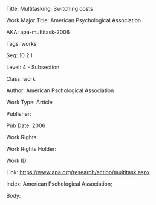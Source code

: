 Title: Multitasking: Switching costs 

Work Major Title: American Psychological Association


AKA: apa-multitask-2006 

Tags: works 

Seq:  10.2.1 

Level: 4 - Subsection  

Class: work 

Author: American Pschological Association

Work Type: Article

Publisher: 

Pub Date: 2006

Work Rights:  

Work Rights Holder: 

Work ID: 

Link: https://www.apa.org/research/action/multitask.aspx 

Index: American Pschological Association;  

Body:  

